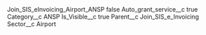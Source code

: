 <?xml version="1.0" encoding="UTF-8"?>
<CustomMetadata xmlns="http://soap.sforce.com/2006/04/metadata" xmlns:xsi="http://www.w3.org/2001/XMLSchema-instance" xmlns:xsd="http://www.w3.org/2001/XMLSchema">
    <label>Join_SIS_eInvoicing_Airport_ANSP</label>
    <protected>false</protected>
    <values>
        <field>Auto_grant_service__c</field>
        <value xsi:type="xsd:boolean">true</value>
    </values>
    <values>
        <field>Category__c</field>
        <value xsi:type="xsd:string">ANSP</value>
    </values>
    <values>
        <field>Is_Visible__c</field>
        <value xsi:type="xsd:boolean">true</value>
    </values>
    <values>
        <field>Parent__c</field>
        <value xsi:type="xsd:string">Join_SIS_e_Invoicing</value>
    </values>
    <values>
        <field>Sector__c</field>
        <value xsi:type="xsd:string">Airport</value>
    </values>
</CustomMetadata>
